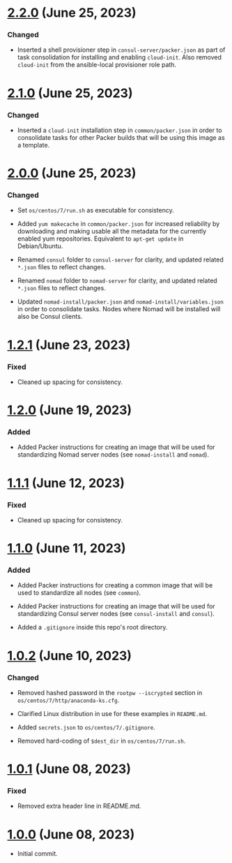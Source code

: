 # [2.2.0] (June 25, 2023)

### Changed

-  Inserted a shell provisioner step in `consul-server/packer.json` as 
   part of task consolidation for installing and enabling `cloud-init`.
   Also removed `cloud-init` from the ansible-local provisioner 
   role path.

# [2.1.0] (June 25, 2023)

### Changed 

- Inserted a `cloud-init` installation step in `common/packer.json` in 
  order to consolidate tasks for other Packer builds that will be using
  this image as a template.

# [2.0.0] (June 25, 2023)

### Changed

- Set `os/centos/7/run.sh` as executable for consistency.

- Added `yum makecache` in `common/packer.json` for increased 
  reliability by downloading and making usable all the metadata for the 
  currently enabled yum repositories. Equivalent to `apt-get update` in
  Debian/Ubuntu.

- Renamed `consul` folder to `consul-server` for clarity, and updated
  related `*.json` files to reflect changes. 

- Renamed `nomad` folder to `nomad-server` for clarity, and updated
  related `*.json` files to reflect changes. 

- Updated `nomad-install/packer.json` and `nomad-install/variables.json`
  in order to consolidate tasks. Nodes where Nomad will be installed 
  will also be Consul clients.

# [1.2.1] (June 23, 2023)

### Fixed

-  Cleaned up spacing for consistency.

# [1.2.0] (June 19, 2023)

### Added

- Added Packer instructions for creating an image that will be used for 
  standardizing Nomad server nodes (see `nomad-install` and `nomad`).

# [1.1.1] (June 12, 2023)

### Fixed

-  Cleaned up spacing for consistency.

# [1.1.0] (June 11, 2023)

### Added

- Added Packer instructions for creating a common image that will be
  used to standardize all nodes (see `common`).

- Added Packer instructions for creating an image that will be used for 
  standardizing Consul server nodes (see `consul-install` and `consul`).

- Added a `.gitignore` inside this repo's root directory.

# [1.0.2] (June 10, 2023)

### Changed

- Removed hashed password in the `rootpw --iscrypted` section in 
  `os/centos/7/http/anaconda-ks.cfg`.

- Clarified Linux distribution in use for these examples in `README.md`.

- Added `secrets.json` to `os/centos/7/.gitignore`.

- Removed hard-coding of `$dest_dir` in `os/centos/7/run.sh`.

# [1.0.1] (June 08, 2023)

### Fixed

- Removed extra header line in README.md.

# [1.0.0] (June 08, 2023)

- Initial commit.

[2.2.0]: https://github.com/aco950/packer/releases/tag/v2.2.0
[2.1.0]: https://github.com/aco950/packer/releases/tag/v2.1.0
[2.0.0]: https://github.com/aco950/packer/releases/tag/v2.0.0
[1.2.1]: https://github.com/aco950/packer/releases/tag/v1.2.1
[1.2.0]: https://github.com/aco950/packer/releases/tag/v1.2.0
[1.1.1]: https://github.com/aco950/packer/releases/tag/v1.1.1
[1.1.0]: https://github.com/aco950/packer/releases/tag/v1.1.0
[1.0.2]: https://github.com/aco950/packer/releases/tag/v1.0.2
[1.0.1]: https://github.com/aco950/packer/releases/tag/v1.0.1
[1.0.0]: https://github.com/aco950/packer/releases/tag/v1.0.0

